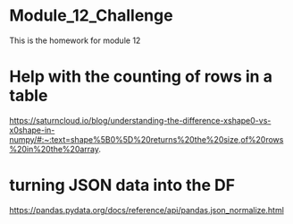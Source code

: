 # Module_12_Challenge
This is the homework for module 12

# Help with the counting of rows in a table 
https://saturncloud.io/blog/understanding-the-difference-xshape0-vs-x0shape-in-numpy/#:~:text=shape%5B0%5D%20returns%20the%20size,of%20rows%20in%20the%20array.

# turning JSON data into the DF
https://pandas.pydata.org/docs/reference/api/pandas.json_normalize.html